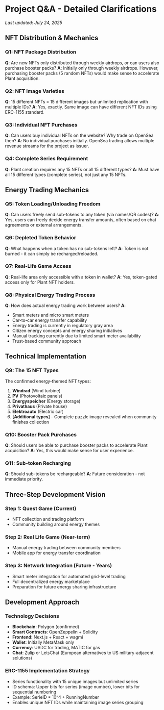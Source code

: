 # Project Q&A - Detailed Clarifications

*Last updated: July 24, 2025*

## NFT Distribution & Mechanics

### Q1: NFT Package Distribution
**Q**: Are new NFTs only distributed through weekly airdrops, or can users also purchase booster packs?
**A**: Initially only through weekly airdrops. However, purchasing booster packs (5 random NFTs) would make sense to accelerate Plant acquisition.

### Q2: NFT Image Varieties  
**Q**: 15 different NFTs = 15 different images but unlimited replication with multiple IDs?
**A**: Yes, exactly. Same image can have different NFT IDs using ERC-1155 standard.

### Q3: Individual NFT Purchases
**Q**: Can users buy individual NFTs on the website? Why trade on OpenSea then?
**A**: No individual purchases initially. OpenSea trading allows multiple revenue streams for the project as issuer.

### Q4: Complete Series Requirement
**Q**: Plant creation requires any 15 NFTs or all 15 different types?
**A**: Must have all 15 different types (complete series), not just any 15 NFTs.

## Energy Trading Mechanics

### Q5: Token Loading/Unloading Freedom
**Q**: Can users freely send sub-tokens to any token (via names/QR codes)?
**A**: Yes, users can freely decide energy transfer amounts, often based on chat agreements or external arrangements.

### Q6: Depleted Token Behavior
**Q**: What happens when a token has no sub-tokens left?
**A**: Token is not burned - it can simply be recharged/reloaded.

### Q7: Real-Life Game Access
**Q**: Real-life area only accessible with a token in wallet?
**A**: Yes, token-gated access only for Plant NFT holders.

### Q8: Physical Energy Trading Process
**Q**: How does actual energy trading work between users?
**A**: 
- Smart meters and micro smart meters
- Car-to-car energy transfer capability
- Energy trading is currently in regulatory gray area
- Citizen energy concepts and energy sharing initiatives
- Manual tracking currently due to limited smart meter availability
- Trust-based community approach

## Technical Implementation

### Q9: The 15 NFT Types
The confirmed energy-themed NFT types:
1. **Windrad** (Wind turbine)
2. **PV** (Photovoltaic panels)
3. **Energyspeicher** (Energy storage)
4. **Privathaus** (Private house)
5. **Elektroauto** (Electric car)
6. **[Additional types]** - Complete puzzle image revealed when community finishes collection

### Q10: Booster Pack Purchases
**Q**: Should users be able to purchase booster packs to accelerate Plant acquisition?
**A**: Yes, this would make sense for user experience.

### Q11: Sub-token Recharging
**Q**: Should sub-tokens be rechargeable?
**A**: Future consideration - not immediate priority.

## Three-Step Development Vision

### Step 1: Quest Game (Current)
- NFT collection and trading platform
- Community building around energy themes

### Step 2: Real Life Game (Near-term)  
- Manual energy trading between community members
- Mobile app for energy transfer coordination

### Step 3: Network Integration (Future - Years)
- Smart meter integration for automated grid-level trading
- Full decentralized energy marketplace
- Preparation for future energy sharing infrastructure

## Development Approach

### Technology Decisions
- **Blockchain**: Polygon (confirmed)
- **Smart Contracts**: OpenZeppelin + Solidity
- **Frontend**: Next.js + React + wagmi  
- **Wallet**: Initially MetaMask only
- **Currency**: USDC for trading, MATIC for gas
- **Chat**: Zulip or LetsChat (European alternatives to US military-adjacent solutions)

### ERC-1155 Implementation Strategy
- Series functionality with 15 unique images but unlimited series
- ID schema: Upper bits for series (image number), lower bits for sequential numbering
- Example: SerieID * 10^4 + RunningNumber
- Enables unique NFT IDs while maintaining image series grouping